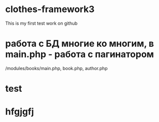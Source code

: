 # clothes-framework3

This is my first test work on github


# работа с БД многие ко многим, в main.php - работа с пагинатором
/modules/books/main.php, book.php, author.php


# test

# hfgjgfj
